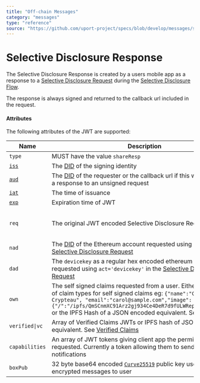 ```yaml
---
title: "Off-chain Messages"
category: "messages"
type: "reference"
source: "https://github.com/uport-project/specs/blob/develop/messages/shareresp.md"
---
```


# Selective Disclosure Response

The Selective Disclosure Response is created by a users mobile app as a response to a [Selective Disclosure Request](sharereq.md) during the [Selective Disclosure Flow](/flows/selectivedisclosure.md).

The response is always signed and returned to the callback url included in the request.

#### Attributes

The following attributes of the JWT are supported:

Name | Description | Required
---- | ----------- | --------
`type` | MUST have the value `shareResp` | yes
[`iss`](https://tools.ietf.org/html/rfc7519#section-4.1.1) | The [DID](https://w3c-ccg.github.io/did-spec/#decentralized-identifiers-dids) of the signing identity| yes
[`aud`](https://tools.ietf.org/html/rfc7519#section-4.1.3) | The [DID](https://w3c-ccg.github.io/did-spec/#decentralized-identifiers-dids) of the requester or the callback url if this was created as a response to an unsigned request | yes
[`iat`](https://tools.ietf.org/html/rfc7519#section-4.1.6) | The time of issuance | yes
[`exp`](https://tools.ietf.org/html/rfc7519#section-4.1.4) | Expiration time of JWT | yes
`req`| The original JWT encoded Selective Disclosure Request | yes for responses to signed requests
`nad`| The [DID](https://w3c-ccg.github.io/did-spec/#decentralized-identifiers-dids) of the Ethereum account requested using `act` in the [Selective Disclosure Request](sharereq.md) | no
`dad`| The `devicekey` as a regular hex encoded ethereum address as requested using `act='devicekey'` in the [Selective Disclosure Request](sharereq.md) | no
`own` | The self signed claims requested from a user. Either as an Object of claim types for self signed claims eg: `{"name":"Carol Crypteau", "email":"carol@sample.com","image":{"/":"/ipfs/QmSCnmXC91Arz2gj934Ce4DeR7d9fULWRepjzGMX6SSazB"}}` or the IPFS Hash of a JSON encoded equivalent. See [claims](/messages/claims.md) | no
`verified\|vc` | Array of Verified Claims JWTs or IPFS hash of JSON encoded equivalent. See [Verified Claims](/messages/verification.md) | no
`capabilities` | An array of JWT tokens giving client app the permissions requested. Currently a token allowing them to send push notifications | no
`boxPub` | 32 byte base64 encoded [`Curve25519`](http://nacl.cr.yp.to/box.html) public key used for sending encrypted messages to user | no
